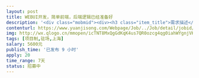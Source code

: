 ```yaml
---                
layout: post       
title: WEBUI开发，简单前端，后端逻辑已经准备好           
description: '<div class="mobmid"><div><h3 class="item_title">需求描述</h3><p>1. 为公司自研LINUX的后台程序开发WEB UI，主要通过查询数据库展示图表，并提供系统运行状况<br/>2. 简单的前端界面<br/>3. 需要晚上和周末驻场</p></div><!--info end--></div>'     
contenturl: https://www.yuanjisong.com/Webpage/Job/../Job/detail/jobid/101494      
img: http://wx.qlogo.cn/mmopen/icTNT8MxQgGdKqK4us7QR0ozcg4qg0iahWYgnjVK60tRnWibibzPumvJ7ZhToGRpC3BmhuI6LwSjSONlVqgx2t04QA/0             
tags: [项目制,驻场,上海]            
salary: 5600元          
publish_time: '已发布 9 小时'         
apply: 20                   
time_range: 7天              
status: 招募中                  
---                 
```

